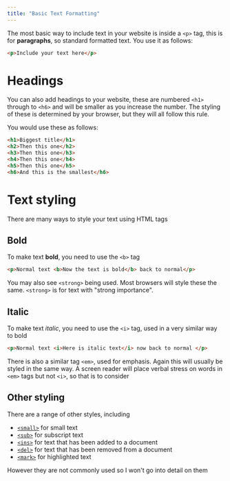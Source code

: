 ```yaml
---
title: "Basic Text Formatting"
---
```


The most basic way to include text in your website is inside a `<p>` tag, this
is for **paragraphs**, so standard formatted text. You use it as follows:

```html
<p>Include your text here</p>
```

# Headings

You can also add headings to your website, these are numbered `<h1>` through to
`<h6>` and will be smaller as you increase the number. The styling of these is
determined by your browser, but they will all follow this rule.

You would use these as follows:

```html
<h1>Biggest title</h1>
<h2>Then this one</h2>
<h3>Then this one</h3>
<h4>Then this one</h4>
<h5>Then this one</h5>
<h6>And this is the smallest</h6>
```

# Text styling

There are many ways to style your text using HTML tags

## Bold

To make text **bold**, you need to use the `<b>` tag

```HTML
<p>Normal text <b>Now the text is bold</b> back to normal</p>
```

You may also see `<strong>` being used. Most browsers will style these the same.
`<strong>` is for text with "strong importance".

## Italic

To make text _italic_, you need to use the `<i>` tag, used in a very similar way
to bold

```HTML
<p>Normal text <i>Here is italic text</i> now back to normal </p>
```

There is also a similar tag `<em>`, used for emphasis. Again this will usually
be styled in the same way. A screen reader will place verbal stress on words in
`<em>` tags but not `<i>`, so that is to consider

## Other styling

There are a range of other styles, including

-   [`<small>`](https://developer.mozilla.org/en-US/docs/Web/HTML/Element/small)
    for small text
-   [`<sub>`](https://developer.mozilla.org/en-US/docs/Web/HTML/Element/sub) for
    subscript text
-   [`<ins>`](https://developer.mozilla.org/en-US/docs/Web/HTML/Element/ins) for
    text that has been added to a document
-   [`<del>`](https://developer.mozilla.org/en-US/docs/Web/HTML/Element/del) for
    text that has been removed from a document
-   [`<mark>`](https://developer.mozilla.org/en-US/docs/Web/HTML/Element/mark)
    for highlighted text

However they are not commonly used so I won't go into detail on them

